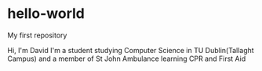 # hello-world
My first repository

Hi, I'm David
I'm a student studying Computer Science in TU Dublin(Tallaght Campus) and a member of St John Ambulance learning CPR and First Aid
